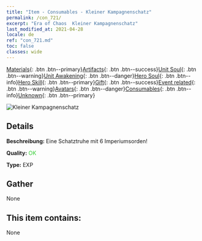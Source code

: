 ```yaml
---
title: "Item - Consumables - Kleiner Kampagnenschatz"
permalink: /con_721/
excerpt: "Era of Chaos  Kleiner Kampagnenschatz"
last_modified_at: 2021-04-28
locale: de
ref: "con_721.md"
toc: false
classes: wide
---
```

 [Materials](/ItemsDE/){: .btn .btn--primary}[Artifacts](/ItemsDE/Artifacts/){: .btn .btn--success}[Unit Soul](/ItemsDE/UnitSoul/){: .btn .btn--warning}[Unit Awakening](/ItemsDE/UnitAwakening/){: .btn .btn--danger}[Hero Soul](/ItemsDE/HeroSoul/){: .btn .btn--info}[Hero Skill](/ItemsDE/HeroSkill/){: .btn .btn--primary}[Gift](/ItemsDE/Gift/){: .btn .btn--success}[Event related](/ItemsDE/Events/){: .btn .btn--warning}[Avatars](/ItemsDE/Avatars/){: .btn .btn--danger}[Consumables](/ItemsDE/Consumables/){: .btn .btn--info}[Unknown](/ItemsDE/Unknown/){: .btn .btn--primary}

 ![Kleiner Kampagnenschatz](/images/t/i_505.png)

## Details
 **Beschreibung:** Eine Schatztruhe mit 6 Imperiumsorden!

 **Quality:** <span style="color: #32CD32">OK</span>

 **Type:** EXP

## Gather

  None

## This item contains:

  None

